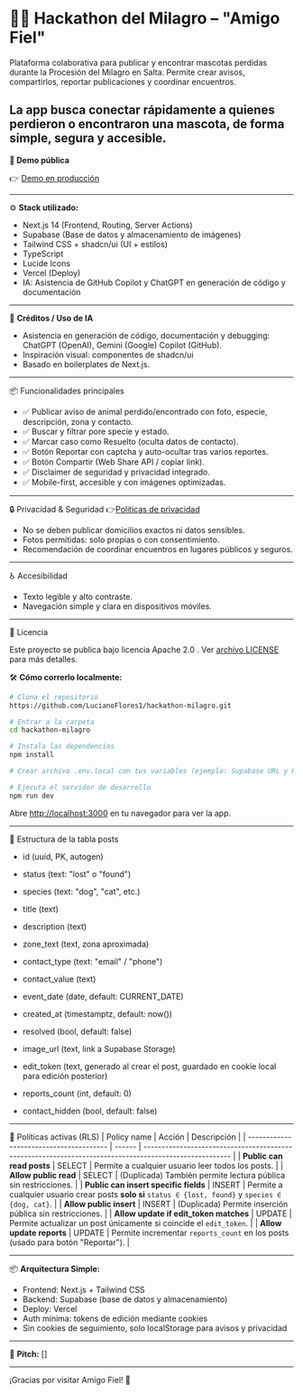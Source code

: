 # 🐶🐱 Hackathon del Milagro – "Amigo Fiel"

Plataforma colaborativa para publicar y encontrar mascotas perdidas durante la Procesión del Milagro en Salta. 
Permite crear avisos, compartirlos, reportar publicaciones y coordinar encuentros.

La app busca conectar rápidamente a quienes perdieron o encontraron una mascota, de forma simple, segura y accesible.
---

**🚀 Demo pública**

👉 [Demo en producción](https://hackathon-milagro.vercel.app/)

---

⚙️ **Stack utilizado:**

-   Next.js 14 (Frontend, Routing, Server Actions)
-   Supabase (Base de datos y almacenamiento de imágenes)
-   Tailwind CSS + shadcn/ui (UI + estilos)
-   TypeScript
-   Lucide Icons
-   Vercel (Deploy)
-   IA: Asistencia de GitHub Copilot y ChatGPT en generación de código y documentación

---

🤖 **Créditos / Uso de IA**
- Asistencia en generación de código, documentación y debugging: ChatGPT (OpenAI), Gemini (Google) Copilot (GitHub).
- Inspiración visual: componentes de shadcn/ui
- Basado en boilerplates de Next.js.

---
📦 Funcionalidades principales

- ✅  Publicar aviso de animal perdido/encontrado con foto, especie, descripción, zona y contacto.
- ✅  Buscar y filtrar pore specie y estado.
- ✅ Marcar caso como Resuelto (oculta datos de contacto).
- ✅  Botón Reportar con captcha y auto-ocultar tras varios reportes.
- ✅  Botón Compartir (Web Share API / copiar link).
- ✅  Disclaimer de seguridad y privacidad integrado.
- ✅  Mobile-first, accesible y con imágenes optimizadas. 


---
🔒 Privacidad & Seguridad
👉[Politicas de privacidad](https://hackathon-milagro.vercel.app/privacidad)
- No se deben publicar domicilios exactos ni datos sensibles.
- Fotos permitidas: solo propias o con consentimiento.
- Recomendación de coordinar encuentros en lugares públicos y seguros.

---
♿ Accesibilidad
- Texto legible y alto contraste.
- Navegación simple y clara en dispositivos móviles.

---

📜 Licencia

Este proyecto se publica bajo licencia Apache 2.0 .
Ver [archivo LICENSE](https://github.com/LucianoFlores1/hackathon-milagro/blob/main/LICENSE)
 para más detalles.

🛠️ **Cómo correrlo localmente:**

```bash
# Clona el repositorio
https://github.com/LucianoFlores1/hackathon-milagro.git

# Entrar a la carpeta
cd hackathon-milagro

# Instala las dependencias
npm install

# Crear archivo .env.local con tus variables (ejemplo: Supabase URL y KEY)

# Ejecuta el servidor de desarrollo
npm run dev
```

Abre [http://localhost:3000](http://localhost:3000) en tu navegador para ver la app.

---

📂 Estructura de la tabla posts

- id (uuid, PK, autogen)

- status (text: "lost" o "found")

- species (text: "dog", "cat", etc.)

- title (text)

- description (text)

- zone_text (text, zona aproximada)

- contact_type (text: "email" / "phone")

- contact_value (text)

- event_date (date, default: CURRENT_DATE)

- created_at (timestamptz, default: now())

- resolved (bool, default: false)

- image_url (text, link a Supabase Storage)

- edit_token (text, generado al crear el post, guardado en cookie local para edición posterior)

- reports_count (int, default: 0)

- contact_hidden (bool, default: false)

---
🔐 Políticas activas (RLS)
| Policy name                             | Acción | Descripción                                                                                            |
| --------------------------------------- | ------ | ------------------------------------------------------------------------------------------------------ |
| **Public can read posts**               | SELECT | Permite a cualquier usuario leer todos los posts.                                                      |
| **Allow public read**                   | SELECT | (Duplicada) También permite lectura pública sin restricciones.                                         |
| **Public can insert specific fields**   | INSERT | Permite a cualquier usuario crear posts **solo si** `status ∈ {lost, found}` y `species ∈ {dog, cat}`. |
| **Allow public insert**                 | INSERT | (Duplicada) Permite inserción pública sin restricciones.                                               |
| **Allow update if edit\_token matches** | UPDATE | Permite actualizar un post únicamente si coincide el `edit_token`.                                     |
| **Allow update reports**                | UPDATE | Permite incrementar `reports_count` en los posts (usado para botón "Reportar").                        |

---
📦 **Arquitectura Simple:**

-   Frontend: Next.js + Tailwind CSS
-   Backend: Supabase (base de datos y almacenamiento)
-   Deploy: Vercel
-   Auth mínima: tokens de edición mediante cookies
-   Sin cookies de seguimiento, solo localStorage para avisos y privacidad


---

🎥 **Pitch:** []

---


¡Gracias por visitar Amigo Fiel! 🐾
